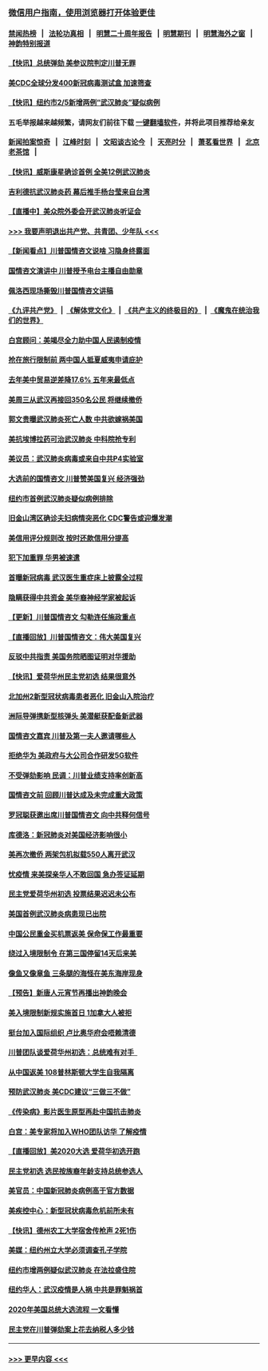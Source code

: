 ### [微信用户指南，使用浏览器打开体验更佳](https://github.com/gfw-breaker/banned-news1/blob/master/indexes/wechat-guide.md?t=0)
#### [禁闻热榜](热点新闻.md?t=0)  &nbsp;&nbsp;|&nbsp;&nbsp; [法轮功真相](https://github.com/gfw-breaker/truth/blob/master/README.md?t=0) &nbsp;&nbsp;|&nbsp;&nbsp; [明慧二十周年报告](https://github.com/gfw-breaker/mh-reports/blob/master/README.md?t=0) &nbsp;&nbsp;|&nbsp;&nbsp;[明慧期刊](https://github.com/gfw-breaker/mh-qikan) &nbsp;&nbsp;|&nbsp;&nbsp; [明慧海外之窗](https://github.com/gfw-breaker/mh-news/blob/master/README.md?t=0) &nbsp;&nbsp;|&nbsp;&nbsp; [神韵特别报道](https://github.com/gfw-breaker/mh-news/blob/master/shenyun.md?t=0)
#### [【快讯】总统弹劾 美参议院判定川普无罪](../pages/nsc412/n11847316.md?t=02060622) 
#### [美CDC全球分发400新冠病毒测试盒 加速筛查](../pages/nsc412/n11847260.md?t=02060622) 
#### [【快讯】纽约市2/5新增两例“武汉肺炎”疑似病例](../pages/nsc412/n11847332.md?t=02060622) 
#### 五毛举报越来越频繁，请网友们前往下载 [一键翻墙软件](https://github.com/gfw-breaker/ssr-accounts)，并将此项目推荐给亲友
#### [新闻拍案惊奇](https://github.com/gfw-breaker/banned-news1/blob/master/pages/link4.md) &nbsp;&nbsp;|&nbsp;&nbsp; [江峰时刻](https://github.com/gfw-breaker/banned-news1/blob/master/pages/link4.md) &nbsp;&nbsp;|&nbsp;&nbsp; [文昭谈古论今](https://github.com/gfw-breaker/banned-news1/blob/master/pages/link4.md) &nbsp;&nbsp;|&nbsp;&nbsp; [天亮时分](https://github.com/gfw-breaker/banned-news1/blob/master/pages/link4.md) &nbsp;&nbsp;|&nbsp;&nbsp; [萧茗看世界](https://github.com/gfw-breaker/banned-news1/blob/master/pages/link4.md) &nbsp;&nbsp;|&nbsp;&nbsp; [北京老茶馆](https://github.com/gfw-breaker/banned-news1/blob/master/pages/link4.md) &nbsp;&nbsp;|&nbsp;&nbsp; 
#### [【快讯】威斯康星确诊首例 全美12例武汉肺炎](../pages/nsc412/n11847162.md?t=02060622) 
#### [吉利德抗武汉肺炎药 幕后推手杨台莹来自台湾](../pages/nsc412/n11847064.md?t=02060622) 
#### [【直播中】美众院外委会开武汉肺炎听证会](../pages/nsc412/n11846727.md?t=02060622) 
#### [>>> 我要声明退出共产党、共青团、少年队 <<<](https://github.com/begood0513/goodnews/blob/master/quit/letter.md) 
#### [【新闻看点】川普国情咨文说啥 习隐身终露面](../pages/nsc412/n11847016.md?t=02060622) 
#### [国情咨文演讲中 川普授予电台主播自由勋章](../pages/nsc412/n11846815.md?t=02060622) 
#### [佩洛西现场撕毁川普国情咨文讲稿](../pages/nsc412/n11846724.md?t=02060622) 
#### [《九评共产党》](https://github.com/begood0513/9ping.md/blob/master/README.md) &nbsp;|&nbsp; [《解体党文化》](../../../../jtdwh.md/blob/master/README.md)  &nbsp;|&nbsp; [《共产主义的终极目的》](../../../../gczydzjmd.md/blob/master/README.md) &nbsp;|&nbsp; [《魔鬼在统治我们的世界》](../../../../mgztzwmdsj.md/blob/master/README.md) 
#### [白宫顾问：美竭尽全力助中国人民遏制疫情](../pages/nsc412/n11846756.md?t=02060622) 
#### [抢在旅行限制前 两中国人抵夏威夷申请庇护](../pages/nsc412/n11846866.md?t=02060622) 
#### [去年美中贸易逆差降17.6% 五年来最低点](../pages/nsc412/n11846755.md?t=02060622) 
#### [美周三从武汉再接回350名公民 将继续撤侨](../pages/nsc412/n11846705.md?t=02060622) 
#### [郭文贵曝武汉肺炎死亡人数 中共欲嫁祸美国](../pages/nsc412/n11846240.md?t=02060622) 
#### [美抗埃博拉药可治武汉肺炎 中科院抢专利](../pages/nsc412/n11846409.md?t=02060622) 
#### [美议员：武汉肺炎病毒或来自中共P4实验室](../pages/nsc412/n11846043.md?t=02060622) 
#### [大选前的国情咨文 川普赞美国复兴 经济强劲](../pages/nsc412/n11845526.md?t=02060622) 
#### [纽约市首例武汉肺炎疑似病例排除](../pages/nsc412/n11844989.md?t=02060622) 
#### [旧金山湾区确诊夫妇病情突恶化 CDC警告或迎爆发潮](../pages/nsc412/n11845730.md?t=02060622) 
#### [美信用评分规则改  按时还款信用分提高](../pages/nsc412/n11845488.md?t=02060622) 
#### [犯下加重罪 华男被速遣](../pages/nsc412/n11845476.md?t=02060622) 
#### [首曝新冠病毒 武汉医生重症床上披露全过程](../pages/nsc412/n11845150.md?t=02060622) 
#### [隐瞒获得中共资金 美华裔神经学家被起诉](../pages/nsc412/n11844879.md?t=02060622) 
#### [【更新】川普国情咨文 勾勒连任施政重点](../pages/nsc412/n11845223.md?t=02060622) 
#### [【直播回放】川普国情咨文：伟大美国复兴](../pages/nsc412/n11842079.md?t=02060622) 
#### [反驳中共指责 美国务院晒图证明对华援助](../pages/nsc412/n11844859.md?t=02060622) 
#### [【快讯】爱荷华州民主党初选 结果很意外](../pages/nsc412/n11844878.md?t=02060622) 
#### [北加州2新型冠状病毒患者恶化 旧金山入院治疗](../pages/nsc412/n11844842.md?t=02060622) 
#### [洲际导弹携新型核弹头 美潜艇获配备新武器](../pages/nsc412/n11844680.md?t=02060622) 
#### [国情咨文嘉宾 川普及第一夫人邀请哪些人](../pages/nsc412/n11844712.md?t=02060622) 
#### [拒绝华为 美政府与大公司合作研发5G软件](../pages/nsc412/n11844625.md?t=02060622) 
#### [不受弹劾影响 民调：川普业绩支持率创新高](../pages/nsc412/n11844622.md?t=02060622) 
#### [国情咨文前 回顾川普达成及未完成重大政策](../pages/nsc412/n11844581.md?t=02060622) 
#### [罗冠聪获邀出席川普国情咨文 向中共释何信号](../pages/nsc412/n11844355.md?t=02060622) 
#### [库德洛：新冠肺炎对美国经济影响很小](../pages/nsc412/n11844418.md?t=02060622) 
#### [美再次撤侨 两架包机拟载550人离开武汉](../pages/nsc412/n11844407.md?t=02060622) 
#### [忧疫情 来美探亲华人不敢回国 急办签证延期](../pages/nsc412/n11843344.md?t=02060622) 
#### [民主党爱荷华州初选 投票结果迟迟未公布](../pages/nsc412/n11844207.md?t=02060622) 
#### [美国首例武汉肺炎病患现已出院](../pages/nsc412/n11842740.md?t=02060622) 
#### [中国公民重金买机票返美 保命保工作最重要](../pages/nsc412/n11843282.md?t=02060622) 
#### [绕过入境限制令  在第三国停留14天后来美](../pages/nsc412/n11843341.md?t=02060622) 
#### [像鱼又像章鱼 三条腿的海怪在美东海岸现身](../pages/nsc412/n11843092.md?t=02060622) 
#### [【预告】新唐人元宵节再播出神韵晚会](../pages/nsc412/n11843192.md?t=02060622) 
#### [美入境限制新规实施首日 1加拿大人被拒](../pages/nsc412/n11843058.md?t=02060622) 
#### [挺台加入国际组织 卢比奥华府会唔赖清德](../pages/nsc412/n11843023.md?t=02060622) 
#### [川普团队谈爱荷华州初选：总统难有对手  ](../pages/nsc412/n11842867.md?t=02060622) 
#### [从中国返美 108普林斯顿大学生自我隔离](../pages/nsc412/n11842714.md?t=02060622) 
#### [预防武汉肺炎 美CDC建议“三做三不做”](../pages/nsc412/n11842700.md?t=02060622) 
#### [《传染病》影片医生原型再赴中国抗击肺炎](../pages/nsc412/n11842626.md?t=02060622) 
#### [白宫：美专家将加入WHO团队访华 了解疫情](../pages/nsc412/n11842198.md?t=02060622) 
#### [【直播回放】美2020大选 爱荷华初选开跑](../pages/nsc412/n11841820.md?t=02060622) 
#### [民主党初选 选民按族裔年龄支持总统参选人](../pages/nsc412/n11842239.md?t=02060622) 
#### [美官员：中国新冠肺炎病例高于官方数据](../pages/nsc412/n11842452.md?t=02060622) 
#### [美疾控中心：新型冠状病毒危机前所未有](../pages/nsc412/n11842406.md?t=02060622) 
#### [【快讯】德州农工大学宿舍传枪声 2死1伤](../pages/nsc412/n11842279.md?t=02060622) 
#### [美媒：纽约州立大学必须调查孔子学院](../pages/nsc412/n11840637.md?t=02060622) 
#### [纽约市增两例疑似武汉肺炎 在法拉盛住院](../pages/nsc412/n11840625.md?t=02060622) 
#### [纽约华人：武汉疫情是人祸 中共是罪魁祸首](../pages/nsc412/n11840631.md?t=02060622) 
#### [2020年美国总统大选流程 一文看懂](../pages/nsc412/n11842056.md?t=02060622) 
#### [民主党在川普弹劾案上花去纳税人多少钱](../pages/nsc412/n11841941.md?t=02060622) 

----
#### [ >>> 更早内容 <<< ](../indexes/nsc412-earlier.md)
